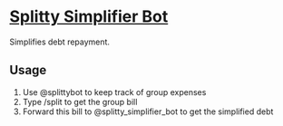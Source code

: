 # [Splitty Simplifier Bot](https://t.me/splitty_simplifier_bot)

Simplifies debt repayment.

## Usage
1. Use @splittybot to keep track of group expenses
1. Type /split to get the group bill
1. Forward this bill to @splitty_simplifier_bot to get the simplified debt
